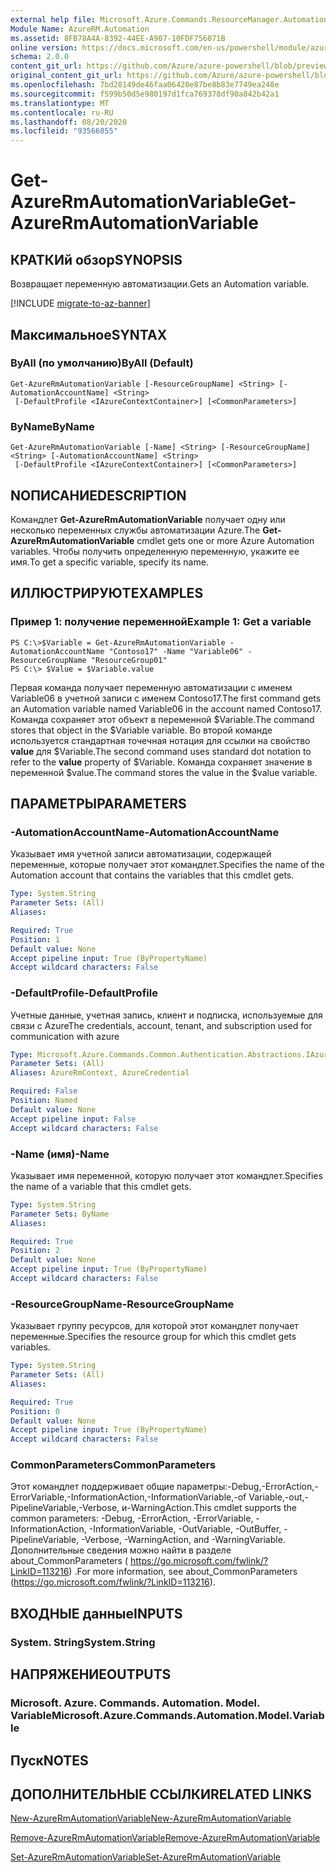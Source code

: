```yaml
---
external help file: Microsoft.Azure.Commands.ResourceManager.Automation.dll-Help.xml
Module Name: AzureRM.Automation
ms.assetid: 8FB78A4A-8392-44EE-A907-10FDF756071B
online version: https://docs.microsoft.com/en-us/powershell/module/azurerm.automation/get-azurermautomationvariable
schema: 2.0.0
content_git_url: https://github.com/Azure/azure-powershell/blob/preview/src/ResourceManager/Automation/Commands.Automation/help/Get-AzureRMAutomationVariable.md
original_content_git_url: https://github.com/Azure/azure-powershell/blob/preview/src/ResourceManager/Automation/Commands.Automation/help/Get-AzureRMAutomationVariable.md
ms.openlocfilehash: 7bd28149de46faa06420e87be8b83e7749ea248e
ms.sourcegitcommit: f599b50d5e980197d1fca769378df90a842b42a1
ms.translationtype: MT
ms.contentlocale: ru-RU
ms.lasthandoff: 08/20/2020
ms.locfileid: "93566855"
---
```

# <span data-ttu-id="d5865-101">Get-AzureRmAutomationVariable</span><span class="sxs-lookup"><span data-stu-id="d5865-101">Get-AzureRmAutomationVariable</span></span>

## <span data-ttu-id="d5865-102">КРАТКИй обзор</span><span class="sxs-lookup"><span data-stu-id="d5865-102">SYNOPSIS</span></span>
<span data-ttu-id="d5865-103">Возвращает переменную автоматизации.</span><span class="sxs-lookup"><span data-stu-id="d5865-103">Gets an Automation variable.</span></span>

[!INCLUDE [migrate-to-az-banner](../../includes/migrate-to-az-banner.md)]

## <span data-ttu-id="d5865-104">Максимальное</span><span class="sxs-lookup"><span data-stu-id="d5865-104">SYNTAX</span></span>

### <span data-ttu-id="d5865-105">ByAll (по умолчанию)</span><span class="sxs-lookup"><span data-stu-id="d5865-105">ByAll (Default)</span></span>
```
Get-AzureRmAutomationVariable [-ResourceGroupName] <String> [-AutomationAccountName] <String>
 [-DefaultProfile <IAzureContextContainer>] [<CommonParameters>]
```

### <span data-ttu-id="d5865-106">ByName</span><span class="sxs-lookup"><span data-stu-id="d5865-106">ByName</span></span>
```
Get-AzureRmAutomationVariable [-Name] <String> [-ResourceGroupName] <String> [-AutomationAccountName] <String>
 [-DefaultProfile <IAzureContextContainer>] [<CommonParameters>]
```

## <span data-ttu-id="d5865-107">NОПИСАНИЕ</span><span class="sxs-lookup"><span data-stu-id="d5865-107">DESCRIPTION</span></span>
<span data-ttu-id="d5865-108">Командлет **Get-AzureRmAutomationVariable** получает одну или несколько переменных службы автоматизации Azure.</span><span class="sxs-lookup"><span data-stu-id="d5865-108">The **Get-AzureRmAutomationVariable** cmdlet gets one or more Azure Automation variables.</span></span>
<span data-ttu-id="d5865-109">Чтобы получить определенную переменную, укажите ее имя.</span><span class="sxs-lookup"><span data-stu-id="d5865-109">To get a specific variable, specify its name.</span></span>

## <span data-ttu-id="d5865-110">ИЛЛЮСТРИРУЮТ</span><span class="sxs-lookup"><span data-stu-id="d5865-110">EXAMPLES</span></span>

### <span data-ttu-id="d5865-111">Пример 1: получение переменной</span><span class="sxs-lookup"><span data-stu-id="d5865-111">Example 1: Get a variable</span></span>
```
PS C:\>$Variable = Get-AzureRmAutomationVariable -AutomationAccountName "Contoso17" -Name "Variable06" -ResourceGroupName "ResourceGroup01"
PS C:\> $Value = $Variable.value
```

<span data-ttu-id="d5865-112">Первая команда получает переменную автоматизации с именем Variable06 в учетной записи с именем Contoso17.</span><span class="sxs-lookup"><span data-stu-id="d5865-112">The first command gets an Automation variable named Variable06 in the account named Contoso17.</span></span>
<span data-ttu-id="d5865-113">Команда сохраняет этот объект в переменной $Variable.</span><span class="sxs-lookup"><span data-stu-id="d5865-113">The command stores that object in the $Variable variable.</span></span>
<span data-ttu-id="d5865-114">Во второй команде используется стандартная точечная нотация для ссылки на свойство **value** для $Variable.</span><span class="sxs-lookup"><span data-stu-id="d5865-114">The second command uses standard dot notation to refer to the **value** property of $Variable.</span></span>
<span data-ttu-id="d5865-115">Команда сохраняет значение в переменной $value.</span><span class="sxs-lookup"><span data-stu-id="d5865-115">The command stores the value in the $value variable.</span></span>

## <span data-ttu-id="d5865-116">ПАРАМЕТРЫ</span><span class="sxs-lookup"><span data-stu-id="d5865-116">PARAMETERS</span></span>

### <span data-ttu-id="d5865-117">-AutomationAccountName</span><span class="sxs-lookup"><span data-stu-id="d5865-117">-AutomationAccountName</span></span>
<span data-ttu-id="d5865-118">Указывает имя учетной записи автоматизации, содержащей переменные, которые получает этот командлет.</span><span class="sxs-lookup"><span data-stu-id="d5865-118">Specifies the name of the Automation account that contains the variables that this cmdlet gets.</span></span>

```yaml
Type: System.String
Parameter Sets: (All)
Aliases:

Required: True
Position: 1
Default value: None
Accept pipeline input: True (ByPropertyName)
Accept wildcard characters: False
```

### <span data-ttu-id="d5865-119">-DefaultProfile</span><span class="sxs-lookup"><span data-stu-id="d5865-119">-DefaultProfile</span></span>
<span data-ttu-id="d5865-120">Учетные данные, учетная запись, клиент и подписка, используемые для связи с Azure</span><span class="sxs-lookup"><span data-stu-id="d5865-120">The credentials, account, tenant, and subscription used for communication with azure</span></span>

```yaml
Type: Microsoft.Azure.Commands.Common.Authentication.Abstractions.IAzureContextContainer
Parameter Sets: (All)
Aliases: AzureRmContext, AzureCredential

Required: False
Position: Named
Default value: None
Accept pipeline input: False
Accept wildcard characters: False
```

### <span data-ttu-id="d5865-121">-Name (имя)</span><span class="sxs-lookup"><span data-stu-id="d5865-121">-Name</span></span>
<span data-ttu-id="d5865-122">Указывает имя переменной, которую получает этот командлет.</span><span class="sxs-lookup"><span data-stu-id="d5865-122">Specifies the name of a variable that this cmdlet gets.</span></span>

```yaml
Type: System.String
Parameter Sets: ByName
Aliases:

Required: True
Position: 2
Default value: None
Accept pipeline input: True (ByPropertyName)
Accept wildcard characters: False
```

### <span data-ttu-id="d5865-123">-ResourceGroupName</span><span class="sxs-lookup"><span data-stu-id="d5865-123">-ResourceGroupName</span></span>
<span data-ttu-id="d5865-124">Указывает группу ресурсов, для которой этот командлет получает переменные.</span><span class="sxs-lookup"><span data-stu-id="d5865-124">Specifies the resource group for which this cmdlet gets variables.</span></span>

```yaml
Type: System.String
Parameter Sets: (All)
Aliases:

Required: True
Position: 0
Default value: None
Accept pipeline input: True (ByPropertyName)
Accept wildcard characters: False
```

### <span data-ttu-id="d5865-125">CommonParameters</span><span class="sxs-lookup"><span data-stu-id="d5865-125">CommonParameters</span></span>
<span data-ttu-id="d5865-126">Этот командлет поддерживает общие параметры:-Debug,-ErrorAction,-ErrorVariable,-InformationAction,-InformationVariable,-of Variable,-out,-PipelineVariable,-Verbose, и-WarningAction.</span><span class="sxs-lookup"><span data-stu-id="d5865-126">This cmdlet supports the common parameters: -Debug, -ErrorAction, -ErrorVariable, -InformationAction, -InformationVariable, -OutVariable, -OutBuffer, -PipelineVariable, -Verbose, -WarningAction, and -WarningVariable.</span></span> <span data-ttu-id="d5865-127">Дополнительные сведения можно найти в разделе about_CommonParameters ( https://go.microsoft.com/fwlink/?LinkID=113216) .</span><span class="sxs-lookup"><span data-stu-id="d5865-127">For more information, see about_CommonParameters (https://go.microsoft.com/fwlink/?LinkID=113216).</span></span>

## <span data-ttu-id="d5865-128">ВХОДНЫЕ данные</span><span class="sxs-lookup"><span data-stu-id="d5865-128">INPUTS</span></span>

### <span data-ttu-id="d5865-129">System. String</span><span class="sxs-lookup"><span data-stu-id="d5865-129">System.String</span></span>

## <span data-ttu-id="d5865-130">НАПРЯЖЕНИЕ</span><span class="sxs-lookup"><span data-stu-id="d5865-130">OUTPUTS</span></span>

### <span data-ttu-id="d5865-131">Microsoft. Azure. Commands. Automation. Model. Variable</span><span class="sxs-lookup"><span data-stu-id="d5865-131">Microsoft.Azure.Commands.Automation.Model.Variable</span></span>

## <span data-ttu-id="d5865-132">Пуск</span><span class="sxs-lookup"><span data-stu-id="d5865-132">NOTES</span></span>

## <span data-ttu-id="d5865-133">ДОПОЛНИТЕЛЬНЫЕ ССЫЛКИ</span><span class="sxs-lookup"><span data-stu-id="d5865-133">RELATED LINKS</span></span>

[<span data-ttu-id="d5865-134">New-AzureRmAutomationVariable</span><span class="sxs-lookup"><span data-stu-id="d5865-134">New-AzureRmAutomationVariable</span></span>](./New-AzureRMAutomationVariable.md)

[<span data-ttu-id="d5865-135">Remove-AzureRmAutomationVariable</span><span class="sxs-lookup"><span data-stu-id="d5865-135">Remove-AzureRmAutomationVariable</span></span>](./Remove-AzureRMAutomationVariable.md)

[<span data-ttu-id="d5865-136">Set-AzureRmAutomationVariable</span><span class="sxs-lookup"><span data-stu-id="d5865-136">Set-AzureRmAutomationVariable</span></span>](./Set-AzureRMAutomationVariable.md)


